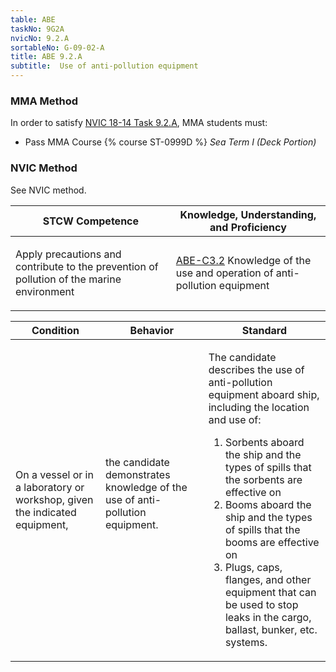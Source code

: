 ```yaml
---
table: ABE
taskNo: 9G2A
nvicNo: 9.2.A 
sortableNo: G-09-02-A
title: ABE 9.2.A 
subtitle:  Use of anti-pollution equipment
---
```



### MMA Method

In order to satisfy  [NVIC 18-14  Task  9.2.A]({{site.baseurl}}/assets/images/nvic-18-14.pdf), MMA students must:

* Pass MMA Course {% course ST-0999D %}  *Sea Term I (Deck Portion)*


### NVIC Method

<a onclick="togglevisibility('nvic_methods')" >See NVIC method.</a>

<div id='nvic_methods' class='hide'>

<table>
<thead>
<tr>
<th class='forty'> STCW Competence </th>
<th class='sixty'> Knowledge, Understanding, and Proficiency </th>
</tr>
</thead>




<tbody>
<tr><td markdown='1'>

Apply precautions and contribute to the prevention of pollution of the marine environment

</td><td markdown='1'>

[ABE-C3.2]({{site.baseurl}}/tables/35.html#ABE-C3.2) Knowledge of the use and operation of anti- pollution equipment

</td></tr>


</tbody>
</table>


<table>
<thead>
<tr><th class='twenty'>  Condition </th><th class='twenty'> Behavior </th><th  class='sixty'>Standard </th></tr>
</thead>
<tbody >



<tr><td markdown='1'>

On a vessel or in a laboratory or workshop, given the indicated equipment,

</td><td markdown='1'>

the candidate demonstrates knowledge of the use of anti- pollution equipment.

<br>

<div class="tooltip">
<span class="tooltiptext">
</span>
</div>


</td><td markdown='1'>

The candidate describes the use of anti-pollution equipment aboard ship, including the location and use of: 

1. Sorbents aboard the ship and the types of spills that the sorbents are effective on
2. Booms aboard the ship and the types of spills that the booms are effective on
3. Plugs, caps, flanges, and other equipment that can be used to stop leaks in the cargo, ballast, bunker, etc. systems. 

</td></tr>
</tbody>
</table>
</div>
